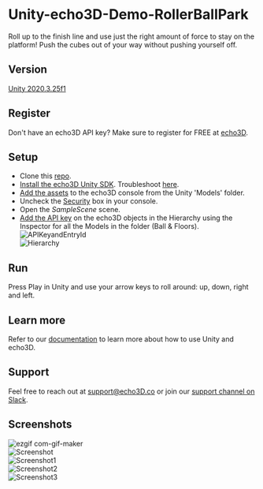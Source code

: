 # Unity-echo3D-Demo-RollerBallPark
Roll up to the finish line and use just the right amount of force to stay on the platform! Push the cubes out of your way without pushing yourself off.

## Version
[Unity 2020.3.25f1](https://unity3d.com/get-unity/download/archive)

## Register
Don't have an echo3D API key? Make sure to register for FREE at [echo3D](https://console.echo3D.co/#/auth/register).

## Setup
* Clone this [repo](https://github.com/echo3Dco/Unity-echo3D-Demo-RollerBallPark).
* [Install the echo3D Unity SDK](https://docs.echo3D.co/unity/installation). Troubleshoot [here](https://medium.com/r/?url=https%3A%2F%2Fdocs.echo3d.co%2Funity%2Ftroubleshooting%23im-getting-a-newtonsoft.json.dll-error-in-unity).
* [Add the assets](https://docs.echo3D.co/quickstart/add-a-3d-model) to the echo3D console from the Unity 'Models' folder.
* Uncheck the [Security](https://docs.echo3d.co/web-console/deliver-pages/security-page) box in your console.
* Open the _SampleScene_ scene.
* [Add the API key](https://docs.echo3D.co/unity/using-the-sdk) on the echo3D objects in the Hierarchy using the Inspector for all the Models in the folder (Ball & Floors).
![APIKeyandEntryId](https://user-images.githubusercontent.com/99516371/182944174-b24d92dc-28da-4afe-b98c-5a9a0f8b0ae7.png) <br>
![Hierarchy](https://user-images.githubusercontent.com/99516371/176975148-ccec86c5-c322-41f9-9cbb-509e1a613e2a.png)

## Run
Press Play in Unity and use your arrow keys to roll around: up, down, right and left.

## Learn more
Refer to our [documentation](https://docs.echo3D.co/unity/) to learn more about how to use Unity and echo3D.

## Support
Feel free to reach out at [support@echo3D.co](mailto:support@echo3D.co) or join our [support channel on Slack](https://go.echo3D.co/join). 

## Screenshots
![ezgif com-gif-maker](https://user-images.githubusercontent.com/99516371/182938828-236a8939-b440-4f8b-a860-3988283e7120.gif)<br>
![Screenshot](https://user-images.githubusercontent.com/99516371/182938841-dd4fc606-6923-42e9-b80b-958d19170fea.png)<br>
![Screenshot1](https://user-images.githubusercontent.com/99516371/182938842-cdbeedd5-117d-4666-a8dc-461992854e99.png)<br>
![Screenshot2](https://user-images.githubusercontent.com/99516371/182938837-a0dcff03-4130-46fe-970a-15d46c466602.png)<br>
![Screenshot3](https://user-images.githubusercontent.com/99516371/182938839-e2e2fe4e-4152-47be-a2ba-b38240bb409f.png)

